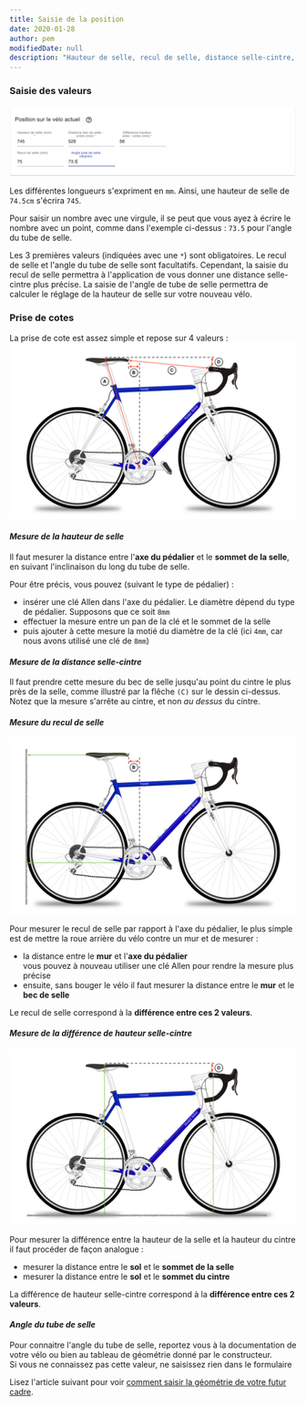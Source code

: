 ```yaml
---
title: Saisie de la position
date: 2020-01-28
author: pem
modifiedDate: null
description: "Hauteur de selle, recul de selle, distance selle-cintre, différence de hauteur selle-cintre."
---
```


### Saisie des valeurs
![Saisie des cotes](./enter-measurement.png)

Les différentes longueurs s'expriment en `mm`. Ainsi, une hauteur de selle de `74.5cm` s'écrira `745`.

Pour saisir un nombre avec une virgule, il se peut que vous ayez à écrire le nombre avec un point, comme dans l'exemple ci-dessus : `73.5` pour l'angle du tube de selle.

Les 3 premières valeurs (indiquées avec une `*`) sont obligatoires.
Le recul de selle et l'angle du tube de selle sont facultatifs. Cependant, la saisie du recul de selle permettra à l'application de vous donner une distance selle-cintre plus précise.
La saisie de l'angle de tube de selle permettra de calculer le réglage de la hauteur de selle sur votre nouveau vélo.

### Prise de cotes
La prise de cote est assez simple et repose sur 4 valeurs :
![Prise de cotes](./bike-measurement.png)

#### *Mesure de la hauteur de selle*
Il faut mesurer la distance entre l'**axe du pédalier** et le **sommet de la selle**, en suivant l'inclinaison du long du tube de selle.

Pour être précis, vous pouvez (suivant le type de pédalier) :
  - insérer une clé Allen dans l'axe du pédalier. Le diamètre dépend du type de pédalier. Supposons que ce soit `8mm`
  - effectuer la mesure entre un pan de la clé et le sommet de la selle
  - puis ajouter à cette mesure la motié du diamètre de la clé (ici `4mm`, car nous avons utilisé une clé de `8mm`)

#### *Mesure de la distance selle-cintre*
Il faut prendre cette mesure du bec de selle jusqu'au point du cintre le plus près de la selle, comme illustré par la flêche `(C)` sur le dessin ci-dessus.\
Notez que la mesure s'arrête au cintre, et non *au dessus* du cintre.


#### *Mesure du recul de selle*
![Recul de selle](./bike-measurement-saddle-backward.png)

Pour mesurer le recul de selle par rapport à l'axe du pédalier, le plus simple est de mettre la roue arrière du vélo contre un mur et de mesurer :
  - la distance entre le **mur** et l'**axe du pédalier**\
    vous pouvez à nouveau utiliser une clé Allen pour rendre la mesure plus précise 
  - ensuite, sans bouger le vélo il faut mesurer la distance entre le **mur** et le **bec de selle**

Le recul de selle correspond à la **différence entre ces 2 valeurs**.


#### *Mesure de la différence de hauteur selle-cintre*
![Différencew de hauteur selle-cintre](./bike-measurement-vertical-drop.png)

Pour mesurer la différence entre la hauteur de la selle et la hauteur du cintre il faut procéder de façon analogue :
  - mesurer la distance entre le **sol** et le **sommet de la selle**
  - mesurer  la distance entre le **sol** et le **sommet du cintre**

La différence de hauteur selle-cintre correspond à la **différence entre ces 2 valeurs**.

#### *Angle du tube de selle*
Pour connaitre l'angle du tube de selle, reportez vous à la documentation de votre vélo ou bien au tableau de géométrie donné par le constructeur.\
Si vous ne connaissez pas cette valeur, ne saisissez rien dans le formulaire

Lisez l'article suivant pour voir [comment saisir la géométrie de votre futur cadre](/articles/utilisation/geometrie).
